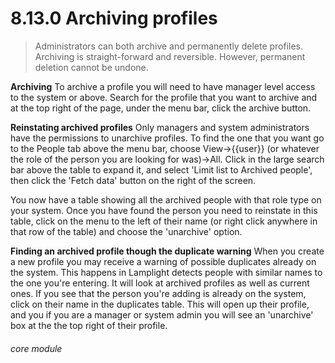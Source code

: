 # 8.13.0    Archiving profiles

>Administrators can both archive and permanently delete profiles. Archiving is straight-forward and reversible. However, permanent deletion cannot be undone.

**Archiving**
 To archive a profile you will need to have manager level access to the system or above. Search for the profile that you want to archive and at the top right of the page, under the menu bar, click the archive button.  

**Reinstating archived profiles**
Only managers and system administrators have the permissions to unarchive profiles.
To find the one that you want go to the People tab above the menu bar, choose View->{{user}} (or whatever the role of the person you are looking for was)->All. Click in the large search bar above the table to expand it, and select 'Limit list to Archived people', then click the 'Fetch data' button on the right of the screen. 

You now have a table showing all the archived people with that role type on your system. Once you have found the person you need to reinstate in this table, click on the menu to the left of their name (or right click anywhere in that row of the table) and choose the 'unarchive' option.


**Finding an archived profile though the duplicate warning**
When you create a new profile you may receive a warning of possible duplicates already on the system. This happens in Lamplight detects people with similar names to the one you're entering. It will look at archived profiles as well as current ones. If you see that the person you're adding is already on the system, click on their name in the duplicates table. This will open up their profile, and you if you are a manager or system admin you will see an 'unarchive' box at the the top right of their profile. 


###### core module

